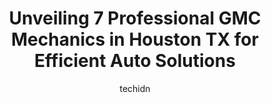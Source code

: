 ---
layout: ampstory
image: https://images.unsplash.com/photo-1623261788328-cf730e9f2667?ixlib=rb-4.0.3&ixid=MnwxMjA3fDB8MHxwaG90by1wYWdlfHx8fGVufDB8fHx8&auto=format&fit=crop&w=640&h=853&q=80
author: techidn
featured: false
description: Looking for reliable and skilled GMC Mechanic in Houston TX, USA? Your search ends here with the 7 best GMC Mechanic in town. With their expertise and commitment to delivering exceptional se
title: Unveiling 7 Professional GMC Mechanics in Houston TX for Efficient Auto Solutions
cover:
   title: Unveiling 7 Professional GMC Mechanics in Houston TX for Efficient Auto Solutions
   subtitle: Rickpate
   background: https://images.unsplash.com/photo-1623261788328-cf730e9f2667?ixlib=rb-4.0.3&ixid=MnwxMjA3fDB8MHxwaG90by1wYWdlfHx8fGVufDB8fHx8&auto=format&fit=crop&w=640&h=853&q=80

pages: 
 - layout: thirds
   top: <h1>#1 Beck & Masten Buick GMC South</h1>
   bottom: "<p>Hands down the BEST GMC dealership in the Houston area. We had been looking for a new Yukon XL for our large family for months and had been to every dealership in the are</p>"
   background: https://www.knot35.com/toplist/wp-content/uploads/2023/06/best-gmc-mechanic-1-in-houston-tx-1685831851.jpeg
   backgroundblur: true
 - layout: thirds
   top: <h1>#2 DeMontrond Buick GMC</h1>
   bottom: "<p>17925 North Fwy, Houston, TX 77090, United States</p>"
   background: https://www.knot35.com/toplist/wp-content/uploads/2023/06/best-gmc-mechanic-2-in-houston-tx-1685831851.jpeg
   cta:
      link: https://www.knot35.com/toplist/unveiling-7-professional-gmc-mechanics-in-houston-tx-for-efficient-auto-solutions/
      text: Unveiling 7 Professional GMC Mechanics in Houston TX for Efficient Auto Solutions
 - layout: thirds
   top: <h1>#3 Kacals Auto and Truck Service</h1>
   bottom: "<p>5030 Old Spanish Trail, Houston, TX 77021, United States</p>"
   background: https://www.knot35.com/toplist/wp-content/uploads/2023/06/best-gmc-mechanic-3-in-houston-tx-1685831852.jpeg
   cta:
      link: https://www.knot35.com/toplist/unveiling-7-professional-gmc-mechanics-in-houston-tx-for-efficient-auto-solutions/
      text: Unveiling 7 Professional GMC Mechanics in Houston TX for Efficient Auto Solutions
 - layout: thirds
   top: <h1>#4 Midtown Auto Service & Repair</h1>
   bottom: "<p>4510 Almeda Rd, Houston, TX 77004, United States</p>"
   background: https://images.unsplash.com/photo-1533735380053-eb8d0759b24a?ixlib=rb-4.0.3&ixid=MnwxMjA3fDB8MHxwaG90by1wYWdlfHx8fGVufDB8fHx8&auto=format&fit=crop&w=640&h=853&q=80
   cta:
      link: https://www.knot35.com/toplist/unveiling-7-professional-gmc-mechanics-in-houston-tx-for-efficient-auto-solutions/
      text: Unveiling 7 Professional GMC Mechanics in Houston TX for Efficient Auto Solutions
 - layout: thirds
   top: <h1>#5 Sterling McCall Chevrolet Service Center</h1>
   bottom: "<p>17800 North Fwy, Houston, TX 77090, United States</p>"
   background: https://images.unsplash.com/photo-1618005182384-a83a8bd57fbe?ixlib=rb-4.0.3&ixid=MnwxMjA3fDB8MHxwaG90by1wYWdlfHx8fGVufDB8fHx8&auto=format&fit=crop&w=640&h=853&q=80
   cta:
      link: https://www.knot35.com/toplist/unveiling-7-professional-gmc-mechanics-in-houston-tx-for-efficient-auto-solutions/
      text: Unveiling 7 Professional GMC Mechanics in Houston TX for Efficient Auto Solutions
 - layout: thirds
   top: <h1>#6 River Oaks Automotive Center</h1>
   bottom: "<p>3800 W Alabama St, Houston, TX 77027, United States</p>"
   background: https://images.unsplash.com/photo-1515405295579-ba7b45403062?ixlib=rb-4.0.3&ixid=MnwxMjA3fDB8MHxwaG90by1wYWdlfHx8fGVufDB8fHx8&auto=format&fit=crop&w=640&h=853&q=80
   cta:
      link: https://www.knot35.com/toplist/unveiling-7-professional-gmc-mechanics-in-houston-tx-for-efficient-auto-solutions/
      text: Unveiling 7 Professional GMC Mechanics in Houston TX for Efficient Auto Solutions
 - layout: thirds
   top: <h1>#7 General Mechanics & Transmissions Paint and Body Shop</h1>
   bottom: "<p>5521 Glenmont Dr A, Houston, TX 77081, United States</p>"
   background: https://images.unsplash.com/photo-1549241520-425e3dfc01cb?ixlib=rb-4.0.3&ixid=MnwxMjA3fDB8MHxwaG90by1wYWdlfHx8fGVufDB8fHx8&auto=format&fit=crop&w=640&h=853&q=80
   cta:
      link: https://www.knot35.com/toplist/unveiling-7-professional-gmc-mechanics-in-houston-tx-for-efficient-auto-solutions/
      text: Unveiling 7 Professional GMC Mechanics in Houston TX for Efficient Auto Solutions
 - layout: thirds
   middle: Continue reading...
   background: https://images.unsplash.com/photo-1580610447943-1bfbef5efe07?ixlib=rb-4.0.3&ixid=MnwxMjA3fDB8MHxwaG90by1wYWdlfHx8fGVufDB8fHx8&auto=format&fit=crop&w=640&h=853&q=80
   cta:
      link: https://www.knot35.com/toplist/unveiling-7-professional-gmc-mechanics-in-houston-tx-for-efficient-auto-solutions/
      text: Unveiling 7 Professional GMC Mechanics in Houston TX for Efficient Auto Solutions
      
---
